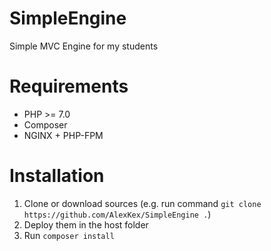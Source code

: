 # SimpleEngine
Simple MVC Engine for my students

# Requirements
- PHP >= 7.0
- Composer
- NGINX + PHP-FPM

# Installation
1. Clone or download sources 
(e.g. run command `git clone https://github.com/AlexKex/SimpleEngine .`)
2. Deploy them in the host folder
3. Run `composer install`

